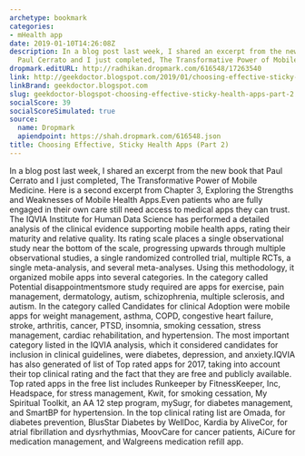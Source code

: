 ```yaml
---
archetype: bookmark
categories:
- mHealth app
date: 2019-01-10T14:26:08Z
description: In a blog post last week, I shared an excerpt from the new book that
  Paul Cerrato and I just completed, The Transformative Power of Mobile Medicine.
dropmark.editURL: http://radhikan.dropmark.com/616548/17263540
link: http://geekdoctor.blogspot.com/2019/01/choosing-effective-sticky-health-apps_10.html
linkBrand: geekdoctor.blogspot.com
slug: geekdoctor-blogspot-choosing-effective-sticky-health-apps-part-2
socialScore: 39
socialScoreSimulated: true
source:
  name: Dropmark
  apiendpoint: https://shah.dropmark.com/616548.json
title: Choosing Effective, Sticky Health Apps (Part 2)
---
```

In a blog post last week, I shared an excerpt from the new book that Paul Cerrato and I just completed, The Transformative Power of Mobile Medicine. Here is a second excerpt from Chapter 3, Exploring the Strengths and Weaknesses of Mobile Health Apps.Even patients who are fully engaged in their own care still need access to medical apps they can trust. The IQVIA Institute for Human Data Science has performed a detailed analysis of the clinical evidence supporting mobile health apps, rating their maturity and relative quality. Its rating scale places a single observational study near the bottom of the scale, progressing upwards through multiple observational studies, a single randomized controlled trial, multiple RCTs, a single meta-analysis, and several meta-analyses. Using this methodology, it organized mobile apps into several categories. In the category called Potential disappointmentsmore study required are apps for exercise, pain management, dermatology, autism, schizophrenia, multiple sclerosis, and autism. In the category called Candidates for clinical Adoption were mobile apps for weight management, asthma, COPD, congestive heart failure, stroke, arthritis, cancer, PTSD, insomnia, smoking cessation, stress management, cardiac rehabilitation, and hypertension. The most important category listed in the IQVIA analysis, which it considered candidates for inclusion in clinical guidelines, were diabetes, depression, and anxiety.IQVIA has also generated of list of Top rated apps for 2017, taking into account their top clinical rating and the fact that they are free and publicly available. Top rated apps in the free list includes Runkeeper by FitnessKeeper, Inc, Headspace, for stress management, Kwit, for smoking cessation, My Spiritual Toolkit, an AA 12 step program, mySugr, for diabetes management, and SmartBP for hypertension. In the top clinical rating list are Omada, for diabetes prevention, BlusStar Diabetes by WellDoc, Kardia by AliveCor, for atrial fibrillation and dysrhythmias, MoovCare for cancer patients, AiCure for medication management, and Walgreens medication refill app.

